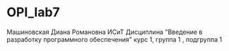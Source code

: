 # OPI_lab7
Машиновская
Диана
Романовна
ИСиТ
Дисциплина "Введение в разработку программного обеспечения"
курс 1, группа 1 , подгруппа 1

